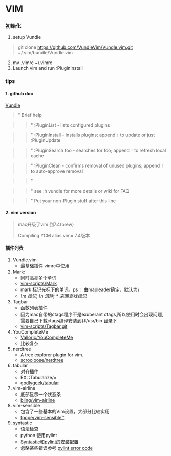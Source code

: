 VIM
========

### 初始化
1. setup Vundle
> git clone https://github.com/VundleVim/Vundle.vim.git ~/.vim/bundle/Vundle.vim
2. mv .vimrc ~/.vimrc
3. Launch vim and run :PluginInstall

### tips
#### 1. github doc
[Vundle](https://github.com/gmarik/Vundle.vim)
> " Brief help

> > " :PluginList       - lists configured plugins

> > " :PluginInstall    - installs plugins; append `!` to update or just :PluginUpdate

> > " :PluginSearch foo - searches for foo; append `!` to refresh local cache

> > " :PluginClean      - confirms removal of unused plugins; append `!` to auto-approve removal

> > "

> > " see :h vundle for more details or wiki for FAQ

> > " Put your non-Plugin stuff after this line

#### 2. vim version
> mac升级了vim 到7.4(brew)
>
> Compiling YCM
> alias vim= 7.4版本

#### 插件列表
1. Vundle.vim
	- 最基础插件 vimrc中使用
2. Mark:
    - 同时高亮多个单词
    - [vim-scripts/Mark](https://github.com/vim-scripts/Mark)
    - <leader>mark 标记光标下的单词。ps：<leader> 由mapleader确定，默认为\
    - *\m 标记; \n 清除; * 来回查找标记*
3. Tagbar
    - 函数列表插件
    - 因为mac自带的ctags程序不是exuberant ctags,所以使用时会出现问题,需要自己下载ctags编译安装到非/usr/bin 目录下
    - [vim-scripts/Tagbar.git](https://github.com/vim-scripts/Tagbar.git)
4. YouCompleteMe
	- [Valloric/YouCompleteMe](https://github.com/Valloric/YouCompleteMe.git)
	- 比较复杂
5. nerdtree
    - A tree explorer plugin for vim.
    - [scrooloose/nerdtree](https://github.com/scrooloose/nerdtree.git)
6. tabular
    - 对齐插件
    - EX: :Tabularize/=
    - [godlygeek/tabular](https://github.com/godlygeek/tabular.git)
7. vim-airline
    - 底部显示一个状态条
    - [bling/vim-airline](https://github.com/bling/vim-airline.git)
8. vim-sensible
    - 包含了一些基本的Vim设置，大部分比较实用
    - [tpope/vim-sensible™](https://github.com/tpope/vim-sensible.git)
9. syntastic
    - 语法检查
    - python 使用pylint
    - [Syntastic和pylint的安装配置](http://astraylinux.com/2014/03/05/vim-syntastic-and-pylint/)
    - 忽略某些错误参考 [pylint error code](http://pylint-messages.wikidot.com/all-codes)



